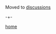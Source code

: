 Moved to [discussions](https://github.com/microprediction/building_an_open_ai_network/discussions/15)



-+-

[home](https://microprediction.github.io/building_an_open_ai_network/)

